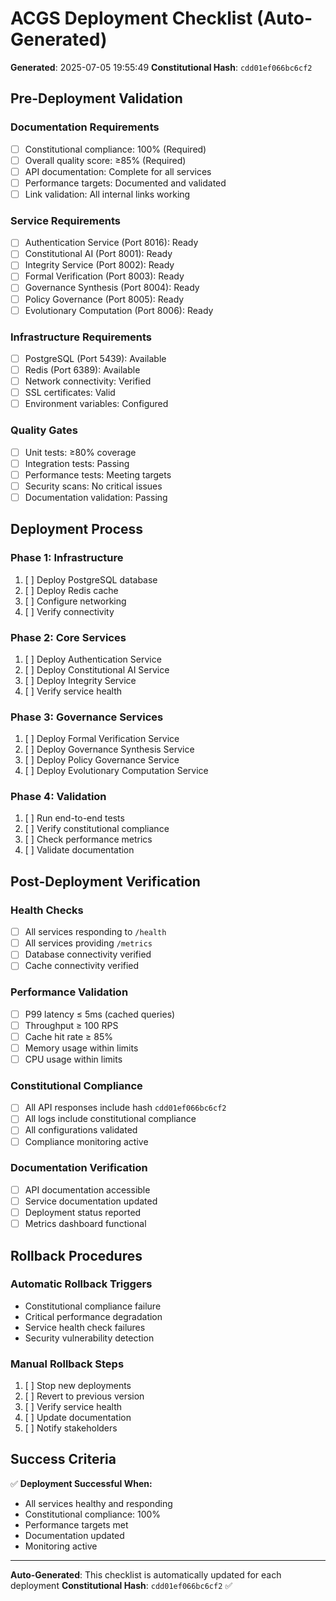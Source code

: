 # ACGS Deployment Checklist (Auto-Generated)

<!-- Constitutional Hash: cdd01ef066bc6cf2 -->

**Generated**: 2025-07-05 19:55:49
**Constitutional Hash**: `cdd01ef066bc6cf2`

## Pre-Deployment Validation

### Documentation Requirements
- [ ] Constitutional compliance: 100% (Required)
- [ ] Overall quality score: ≥85% (Required)
- [ ] API documentation: Complete for all services
- [ ] Performance targets: Documented and validated
- [ ] Link validation: All internal links working

### Service Requirements
- [ ] Authentication Service (Port 8016): Ready
- [ ] Constitutional AI (Port 8001): Ready
- [ ] Integrity Service (Port 8002): Ready
- [ ] Formal Verification (Port 8003): Ready
- [ ] Governance Synthesis (Port 8004): Ready
- [ ] Policy Governance (Port 8005): Ready
- [ ] Evolutionary Computation (Port 8006): Ready

### Infrastructure Requirements
- [ ] PostgreSQL (Port 5439): Available
- [ ] Redis (Port 6389): Available
- [ ] Network connectivity: Verified
- [ ] SSL certificates: Valid
- [ ] Environment variables: Configured

### Quality Gates
- [ ] Unit tests: ≥80% coverage
- [ ] Integration tests: Passing
- [ ] Performance tests: Meeting targets
- [ ] Security scans: No critical issues
- [ ] Documentation validation: Passing

## Deployment Process

### Phase 1: Infrastructure
1. [ ] Deploy PostgreSQL database
2. [ ] Deploy Redis cache
3. [ ] Configure networking
4. [ ] Verify connectivity

### Phase 2: Core Services
1. [ ] Deploy Authentication Service
2. [ ] Deploy Constitutional AI Service
3. [ ] Deploy Integrity Service
4. [ ] Verify service health

### Phase 3: Governance Services
1. [ ] Deploy Formal Verification Service
2. [ ] Deploy Governance Synthesis Service
3. [ ] Deploy Policy Governance Service
4. [ ] Deploy Evolutionary Computation Service

### Phase 4: Validation
1. [ ] Run end-to-end tests
2. [ ] Verify constitutional compliance
3. [ ] Check performance metrics
4. [ ] Validate documentation

## Post-Deployment Verification

### Health Checks
- [ ] All services responding to `/health`
- [ ] All services providing `/metrics`
- [ ] Database connectivity verified
- [ ] Cache connectivity verified

### Performance Validation
- [ ] P99 latency ≤ 5ms (cached queries)
- [ ] Throughput ≥ 100 RPS
- [ ] Cache hit rate ≥ 85%
- [ ] Memory usage within limits
- [ ] CPU usage within limits

### Constitutional Compliance
- [ ] All API responses include hash `cdd01ef066bc6cf2`
- [ ] All logs include constitutional compliance
- [ ] All configurations validated
- [ ] Compliance monitoring active

### Documentation Verification
- [ ] API documentation accessible
- [ ] Service documentation updated
- [ ] Deployment status reported
- [ ] Metrics dashboard functional

## Rollback Procedures

### Automatic Rollback Triggers
- Constitutional compliance failure
- Critical performance degradation
- Service health check failures
- Security vulnerability detection

### Manual Rollback Steps
1. [ ] Stop new deployments
2. [ ] Revert to previous version
3. [ ] Verify service health
4. [ ] Update documentation
5. [ ] Notify stakeholders

## Success Criteria

✅ **Deployment Successful When:**
- All services healthy and responding
- Constitutional compliance: 100%
- Performance targets met
- Documentation updated
- Monitoring active

---

**Auto-Generated**: This checklist is automatically updated for each deployment
**Constitutional Hash**: `cdd01ef066bc6cf2` ✅
